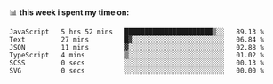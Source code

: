 📊 **this week i spent my time on:**
<!--START_SECTION:waka-->

```text
JavaScript   5 hrs 52 mins   ██████████████████████▒░░   89.13 %
Text         27 mins         █▓░░░░░░░░░░░░░░░░░░░░░░░   06.84 %
JSON         11 mins         ▓░░░░░░░░░░░░░░░░░░░░░░░░   02.88 %
TypeScript   4 mins          ▒░░░░░░░░░░░░░░░░░░░░░░░░   01.02 %
SCSS         0 secs          ░░░░░░░░░░░░░░░░░░░░░░░░░   00.13 %
SVG          0 secs          ░░░░░░░░░░░░░░░░░░░░░░░░░   00.00 %
```

<!--END_SECTION:waka-->
